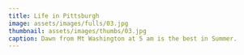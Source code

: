 ```yaml
---
title: Life in Pittsburgh
image: assets/images/fulls/03.jpg
thumbnail: assets/images/thumbs/03.jpg
caption: Dawn from Mt Washington at 5 am is the best in Summer.
---
```

